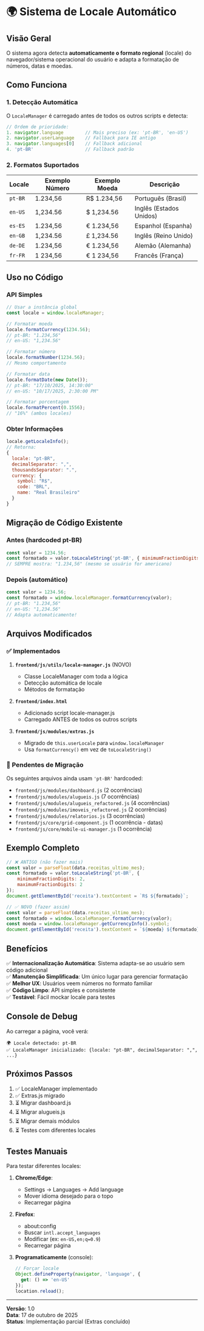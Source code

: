 # 🌍 Sistema de Locale Automático

## Visão Geral

O sistema agora detecta **automaticamente o formato regional** (locale) do navegador/sistema operacional do usuário e adapta a formatação de números, datas e moedas.

## Como Funciona

### 1. Detecção Automática

O `LocaleManager` é carregado antes de todos os outros scripts e detecta:

```javascript
// Ordem de prioridade:
1. navigator.language        // Mais preciso (ex: 'pt-BR', 'en-US')
2. navigator.userLanguage    // Fallback para IE antigo
3. navigator.languages[0]    // Fallback adicional
4. 'pt-BR'                   // Fallback padrão
```

### 2. Formatos Suportados

| Locale | Exemplo Número | Exemplo Moeda | Descrição |
|--------|---------------|---------------|-----------|
| `pt-BR` | 1.234,56 | R$ 1.234,56 | Português (Brasil) |
| `en-US` | 1,234.56 | $ 1,234.56 | Inglês (Estados Unidos) |
| `es-ES` | 1.234,56 | € 1.234,56 | Espanhol (Espanha) |
| `en-GB` | 1,234.56 | £ 1,234.56 | Inglês (Reino Unido) |
| `de-DE` | 1.234,56 | € 1.234,56 | Alemão (Alemanha) |
| `fr-FR` | 1 234,56 | € 1 234,56 | Francês (França) |

## Uso no Código

### API Simples

```javascript
// Usar a instância global
const locale = window.localeManager;

// Formatar moeda
locale.formatCurrency(1234.56);
// pt-BR: "1.234,56"
// en-US: "1,234.56"

// Formatar número
locale.formatNumber(1234.56);
// Mesmo comportamento

// Formatar data
locale.formatDate(new Date());
// pt-BR: "17/10/2025, 14:30:00"
// en-US: "10/17/2025, 2:30:00 PM"

// Formatar porcentagem
locale.formatPercent(0.1556);
// "16%" (ambos locales)
```

### Obter Informações

```javascript
locale.getLocaleInfo();
// Retorna:
{
  locale: "pt-BR",
  decimalSeparator: ",",
  thousandsSeparator: ".",
  currency: {
    symbol: "R$",
    code: "BRL",
    name: "Real Brasileiro"
  }
}
```

## Migração de Código Existente

### Antes (hardcoded pt-BR)
```javascript
const valor = 1234.56;
const formatado = valor.toLocaleString('pt-BR', { minimumFractionDigits: 2 });
// SEMPRE mostra: "1.234,56" (mesmo se usuário for americano)
```

### Depois (automático)
```javascript
const valor = 1234.56;
const formatado = window.localeManager.formatCurrency(valor);
// pt-BR: "1.234,56"
// en-US: "1,234.56"
// Adapta automaticamente!
```

## Arquivos Modificados

### ✅ Implementados

1. **`frontend/js/utils/locale-manager.js`** (NOVO)
   - Classe LocaleManager com toda a lógica
   - Detecção automática de locale
   - Métodos de formatação

2. **`frontend/index.html`**
   - Adicionado script locale-manager.js
   - Carregado ANTES de todos os outros scripts

3. **`frontend/js/modules/extras.js`**
   - Migrado de `this.userLocale` para `window.localeManager`
   - Usa `formatCurrency()` em vez de `toLocaleString()`

### 🔄 Pendentes de Migração

Os seguintes arquivos ainda usam `'pt-BR'` hardcoded:

- `frontend/js/modules/dashboard.js` (2 ocorrências)
- `frontend/js/modules/alugueis.js` (7 ocorrências)
- `frontend/js/modules/alugueis_refactored.js` (4 ocorrências)
- `frontend/js/modules/imoveis_refactored.js` (2 ocorrências)
- `frontend/js/modules/relatorios.js` (3 ocorrências)
- `frontend/js/core/grid-component.js` (1 ocorrência - datas)
- `frontend/js/core/mobile-ui-manager.js` (1 ocorrência)

## Exemplo Completo

```javascript
// ❌ ANTIGO (não fazer mais)
const valor = parseFloat(data.receitas_ultimo_mes);
const formatado = valor.toLocaleString('pt-BR', { 
    minimumFractionDigits: 2, 
    maximumFractionDigits: 2 
});
document.getElementById('receita').textContent = `R$ ${formatado}`;

// ✅ NOVO (fazer assim)
const valor = parseFloat(data.receitas_ultimo_mes);
const formatado = window.localeManager.formatCurrency(valor);
const moeda = window.localeManager.getCurrencyInfo().symbol;
document.getElementById('receita').textContent = `${moeda} ${formatado}`;
```

## Benefícios

✅ **Internacionalização Automática**: Sistema adapta-se ao usuário sem código adicional  
✅ **Manutenção Simplificada**: Um único lugar para gerenciar formatação  
✅ **Melhor UX**: Usuários veem números no formato familiar  
✅ **Código Limpo**: API simples e consistente  
✅ **Testável**: Fácil mockar locale para testes  

## Console de Debug

Ao carregar a página, você verá:

```
🌍 Locale detectado: pt-BR
✅ LocaleManager inicializado: {locale: "pt-BR", decimalSeparator: ",", ...}
```

## Próximos Passos

1. ✅ LocaleManager implementado
2. ✅ Extras.js migrado
3. ⏳ Migrar dashboard.js
4. ⏳ Migrar alugueis.js
5. ⏳ Migrar demais módulos
6. ⏳ Testes com diferentes locales

## Testes Manuais

Para testar diferentes locales:

1. **Chrome/Edge**:
   - Settings → Languages → Add language
   - Mover idioma desejado para o topo
   - Recarregar página

2. **Firefox**:
   - about:config
   - Buscar `intl.accept_languages`
   - Modificar (ex: `en-US,en;q=0.9`)
   - Recarregar página

3. **Programaticamente** (console):
   ```javascript
   // Forçar locale
   Object.defineProperty(navigator, 'language', {
     get: () => 'en-US'
   });
   location.reload();
   ```

---

**Versão**: 1.0  
**Data**: 17 de outubro de 2025  
**Status**: Implementação parcial (Extras concluído)
